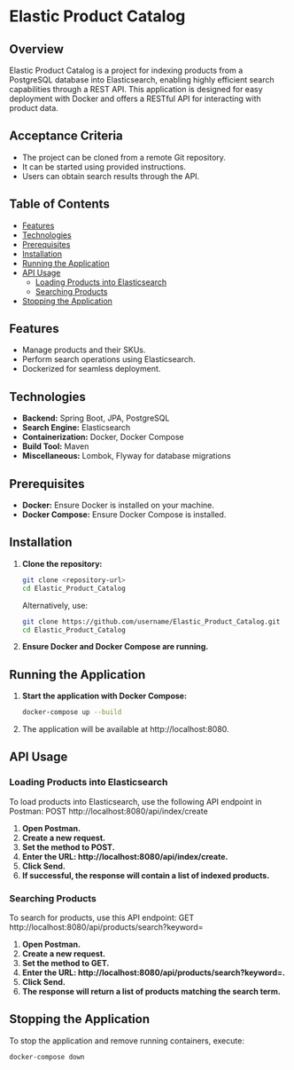 # Elastic Product Catalog

## Overview

Elastic Product Catalog is a project for indexing products from a PostgreSQL database into Elasticsearch, enabling highly efficient search capabilities through a REST API. This application is designed for easy deployment with Docker and offers a RESTful API for interacting with product data.

## Acceptance Criteria

- The project can be cloned from a remote Git repository.
- It can be started using provided instructions.
- Users can obtain search results through the API.

## Table of Contents

- [Features](#features)
- [Technologies](#technologies)
- [Prerequisites](#prerequisites)
- [Installation](#installation)
- [Running the Application](#running-the-application)
- [API Usage](#api-usage)
  - [Loading Products into Elasticsearch](#loading-products-into-elasticsearch)
  - [Searching Products](#searching-products)
- [Stopping the Application](#stopping-the-application)

## Features

- Manage products and their SKUs.
- Perform search operations using Elasticsearch.
- Dockerized for seamless deployment.

## Technologies

- **Backend:** Spring Boot, JPA, PostgreSQL
- **Search Engine:** Elasticsearch
- **Containerization:** Docker, Docker Compose
- **Build Tool:** Maven
- **Miscellaneous:** Lombok, Flyway for database migrations

## Prerequisites

- **Docker:** Ensure Docker is installed on your machine.
- **Docker Compose:** Ensure Docker Compose is installed.

## Installation

1. **Clone the repository:**
   ```bash
   git clone <repository-url>
   cd Elastic_Product_Catalog
   ```
   Alternatively, use:
   ```bash
   git clone https://github.com/username/Elastic_Product_Catalog.git
   cd Elastic_Product_Catalog
2. **Ensure Docker and Docker Compose are running.**

## Running the Application

1. **Start the application with Docker Compose:**
   ```bash
   docker-compose up --build
2. The application will be available at http://localhost:8080.

## API Usage

### Loading Products into Elasticsearch

To load products into Elasticsearch, use the following API endpoint in Postman:
POST http://localhost:8080/api/index/create
1. **Open Postman.**
2. **Create a new request.**
3. **Set the method to POST.**
4. **Enter the URL: http://localhost:8080/api/index/create.**
5. **Click Send.**
6. **If successful, the response will contain a list of indexed products.**

### Searching Products

To search for products, use this API endpoint:
GET http://localhost:8080/api/products/search?keyword=<search-term>

1. **Open Postman.**
2. **Create a new request.**
3. **Set the method to GET.**
4. **Enter the URL: http://localhost:8080/api/products/search?keyword=<your-search-term>.**
5. **Click Send.**
6. **The response will return a list of products matching the search term.**

## Stopping the Application

To stop the application and remove running containers, execute:
```bash
docker-compose down
